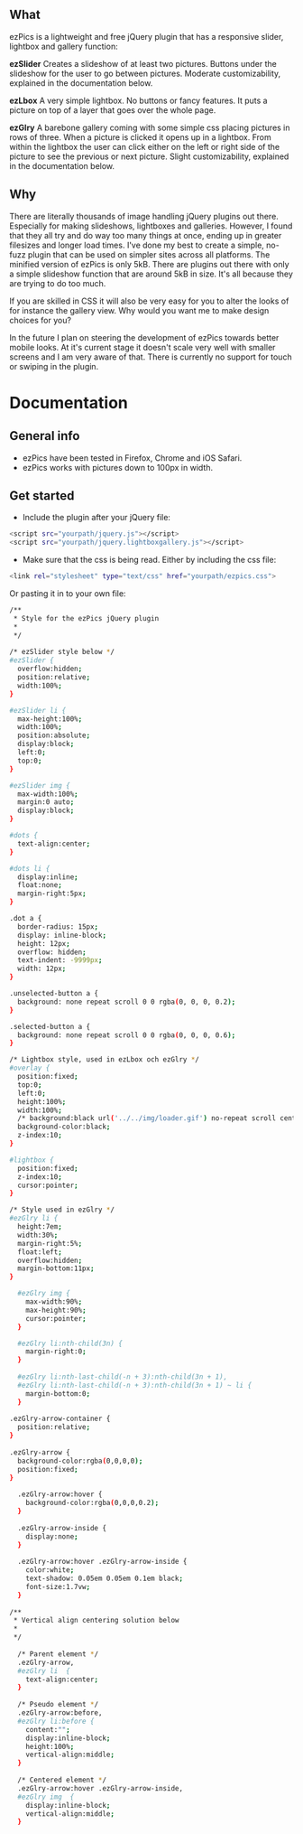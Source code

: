What
----------------------------------

ezPics is a lightweight and free jQuery plugin that has a responsive slider, lightbox and gallery function:

**ezSlider**
Creates a slideshow of at least two pictures. Buttons under the slideshow for the user to go between pictures. Moderate customizability, explained in the documentation below.

**ezLbox**
A very simple lightbox. No buttons or fancy features. It puts a picture on top of a layer that goes over the whole page.

**ezGlry**
A barebone gallery coming with some simple css placing pictures in rows of three. When a picture is clicked it opens up in a lightbox. From within the lightbox the user can click either on the left or right side of the picture to see the previous or next picture. Slight customizability, explained in the documentation below.

Why
----------------------------------
There are literally thousands of image handling jQuery plugins out there. Especially for making slideshows, lightboxes and galleries. However, I found that they all try and do way too many things at once, ending up in greater filesizes and longer load times. I've done my best to create a simple, no-fuzz plugin that can be used on simpler sites across all platforms. The minified version of ezPics is only 5kB. There are plugins out there with only a simple slideshow function that are around 5kB in size. It's all because they are trying to do too much.

If you are skilled in CSS it will also be very easy for you to alter the looks of for instance the gallery view. Why would you want me to make design choices for you?

In the future I plan on steering the development of ezPics towards better mobile looks. At it's current stage it doesn't scale very well with smaller screens and I am very aware of that. There is currently no support for touch or swiping in the plugin.

Documentation
====================

General info
----------------------------------
* ezPics have been tested in Firefox, Chrome and iOS Safari.
* ezPics works with pictures down to 100px in width.

Get started
----------------------------------
* Include the plugin after your jQuery file:
```sh
<script src="yourpath/jquery.js"></script>
<script src="yourpath/jquery.lightboxgallery.js"></script>
```

* Make sure that the css is being read. Either by including the css file:
```sh
<link rel="stylesheet" type="text/css" href="yourpath/ezpics.css">
```
Or pasting it in to your own file:
```sh
/**
 * Style for the ezPics jQuery plugin
 *
 */
 
/* ezSlider style below */
#ezSlider {
  overflow:hidden;
  position:relative;
  width:100%;
}

#ezSlider li {
  max-height:100%;
  width:100%;
  position:absolute;
  display:block;
  left:0;
  top:0;
}

#ezSlider img {
  max-width:100%;
  margin:0 auto;
  display:block;
}

#dots {
  text-align:center;
}

#dots li {
  display:inline;
  float:none;
  margin-right:5px;
}

.dot a {
  border-radius: 15px;
  display: inline-block;
  height: 12px;
  overflow: hidden;
  text-indent: -9999px;
  width: 12px;
}

.unselected-button a {
  background: none repeat scroll 0 0 rgba(0, 0, 0, 0.2);
}

.selected-button a {
  background: none repeat scroll 0 0 rgba(0, 0, 0, 0.6);
}

/* Lightbox style, used in ezLbox och ezGlry */
#overlay {
  position:fixed;
  top:0;
  left:0;
  height:100%;
  width:100%;
  /* background:black url('../../img/loader.gif') no-repeat scroll center center;*/
  background-color:black;
  z-index:10;
}

#lightbox {
  position:fixed;
  z-index:10;
  cursor:pointer;
}

/* Style used in ezGlry */
#ezGlry li {
  height:7em;
  width:30%;
  margin-right:5%;
  float:left;
  overflow:hidden;
  margin-bottom:11px;
}

  #ezGlry img {
    max-width:90%;
	max-height:90%;
	cursor:pointer;
  }

  #ezGlry li:nth-child(3n) {
    margin-right:0;
  }
  
  #ezGlry li:nth-last-child(-n + 3):nth-child(3n + 1),
  #ezGlry li:nth-last-child(-n + 3):nth-child(3n + 1) ~ li {
    margin-bottom:0;
  }
  
.ezGlry-arrow-container {
  position:relative;
}
  
.ezGlry-arrow {
  background-color:rgba(0,0,0,0);
  position:fixed;
}
  
  .ezGlry-arrow:hover {
    background-color:rgba(0,0,0,0.2);
  }
  
  .ezGlry-arrow-inside {
    display:none;
  }
  
  .ezGlry-arrow:hover .ezGlry-arrow-inside {
	color:white;
	text-shadow: 0.05em 0.05em 0.1em black;
	font-size:1.7vw;
  }
  
/**
 * Vertical align centering solution below
 *
 */
  
  /* Parent element */
  .ezGlry-arrow,
  #ezGlry li  {
    text-align:center;
  }
  
  /* Pseudo element */
  .ezGlry-arrow:before,
  #ezGlry li:before {
    content:"";
    display:inline-block;
    height:100%;
    vertical-align:middle;
  }
  
  /* Centered element */
  .ezGlry-arrow:hover .ezGlry-arrow-inside,
  #ezGlry img  {
    display:inline-block;
    vertical-align:middle;
  }
```